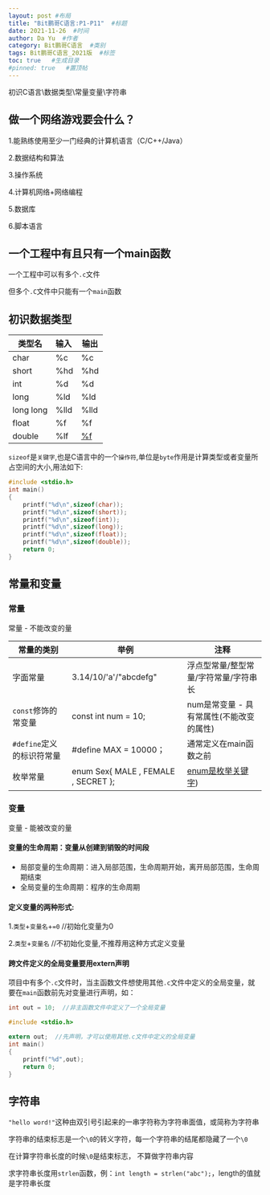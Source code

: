 ```yaml
---
layout: post #布局
title: "Bit鹏哥C语言:P1-P11"  #标题
date: 2021-11-26  #时间
author: Da Yu  #作者
category: Bit鹏哥C语言  #类别
tags: Bit鹏哥C语言_2021版  #标签
toc: true   #生成目录
#pinned: true   #置顶帖
---
```

初识C语言\数据类型\常量变量\字符串

## 做一个网络游戏要会什么？

1.能熟练使用至少一门经典的计算机语言（C/C++/Java）

2.数据结构和算法

3.操作系统

4.计算机网络+网络编程

5.数据库

6.脚本语言



## 一个工程中有且只有一个main函数

一个工程中可以有多个`.c`文件

但多个`.C`文件中只能有一个`main`函数



## 初识数据类型

| 类型名    | 输入 | 输出                                                         |
| --------- | :--- | ------------------------------------------------------------ |
| char      | %c   | %c                                                           |
| short     | %hd  | %hd                                                          |
| int       | %d   | %d                                                           |
| long      | %ld  | %ld                                                          |
| long long | %lld | %lld                                                         |
| float     | %f   | %f                                                           |
| double    | %lf  | [%f](https://blog.csdn.net/weixin_41162823/article/details/82930705) |

`sizeof`是`关键字`,也是C语言中的一个`操作符`,单位是`byte`作用是计算类型或者变量所占空间的大小,用法如下:

```C
#include <stdio.h>
int main()
{
    printf("%d\n",sizeof(char));
    printf("%d\n",sizeof(short));
    printf("%d\n",sizeof(int));
    printf("%d\n",sizeof(long));
    printf("%d\n",sizeof(float));
    printf("%d\n",sizeof(double));
    return 0;
}
```



## 常量和变量

### 常量

常量 - 不能改变的量

| 常量的类别                | 举例                                | 注释                                                       |
| ------------------------- | ----------------------------------- | ---------------------------------------------------------- |
| 字面常量                  | 3.14/10/'a'/"abcdefg"               | 浮点型常量/整型常量/字符常量/字符串长                      |
| `const`修饰的常变量       | const int num = 10;                 | num是常变量 - 具有常属性(不能改变的属性)                   |
| `#define`定义的标识符常量 | #define MAX = 10000；               | 通常定义在main函数之前                                     |
| 枚举常量                  | enum Sex{ MALE , FEMALE , SECRET }; | [enum是枚举关键字](http://c.biancheng.net/view/2034.html)) |



### 变量

变量 - 能被改变的量

#### 变量的生命周期：变量从创建到销毁的时间段

- 局部变量的生命周期：进入局部范围，生命周期开始，离开局部范围，生命周期结束
- 全局变量的生命周期：程序的生命周期



#### 定义变量的两种形式:

1.`类型`+`变量名`+`=0` //初始化变量为0

2.`类型`+`变量名`  //不初始化变量,不推荐用这种方式定义变量



#### 跨文件定义的全局变量要用extern声明

项目中有多个`.c`文件时，当主函数文件想使用其他`.c`文件中定义的全局变量，就要在`main`函数前先对变量进行声明，如：

```c
int out = 10;  //非主函数文件中定义了一个全局变量
```

```c
#include <stdio.h>

extern out;  //先声明，才可以使用其他.c文件中定义的全局变量
int main()
{
	printf("%d",out);
	return 0;
}
```



## 字符串

`"hello word!"`这种由双引号引起来的一串字符称为字符串面值，或简称为字符串

字符串的结束标志是一个`\0`的转义字符，每一个字符串的结尾都隐藏了一个`\0`

在计算字符串长度的时候`\0`是结束标志， 不算做字符串内容

求字符串长度用`strlen`函数，例：`int length = strlen("abc");`，length的值就是字符串长度
